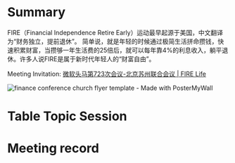 
# Summary
FIRE（Financial Independence Retire Early）运动最早起源于美国，中文翻译为“财务独立，提前退休”。
简单说，就是年轻的时候通过极简生活拼命攒钱，快速积累财富，当攒够一年生活费的25倍后，就可以每年靠4%的利息收入，躺平退休。许多人说FIRE是属于新时代年轻人的“财富自由”。

Meeting Invitation: [微软头马第723次会议-北京苏州联合会议 | FIRE Life](https://mp.weixin.qq.com/s/xtm4q-30aHE5zRePEA7NdA)

![finance conference church flyer template - Made with PosterMyWall](https://user-images.githubusercontent.com/24701101/203559659-a27251df-5c64-43a4-a7ca-c9ff3ea13338.jpg)


# Table Topic Session


# Meeting record


